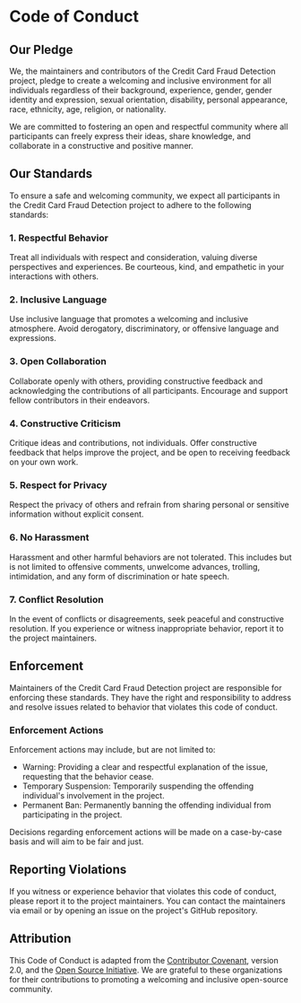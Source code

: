 # Code of Conduct

## Our Pledge

We, the maintainers and contributors of the Credit Card Fraud Detection project, pledge to create a welcoming and inclusive environment for all individuals regardless of their background, experience, gender, gender identity and expression, sexual orientation, disability, personal appearance, race, ethnicity, age, religion, or nationality.

We are committed to fostering an open and respectful community where all participants can freely express their ideas, share knowledge, and collaborate in a constructive and positive manner.

## Our Standards

To ensure a safe and welcoming community, we expect all participants in the Credit Card Fraud Detection project to adhere to the following standards:

### 1. Respectful Behavior

Treat all individuals with respect and consideration, valuing diverse perspectives and experiences. Be courteous, kind, and empathetic in your interactions with others.

### 2. Inclusive Language

Use inclusive language that promotes a welcoming and inclusive atmosphere. Avoid derogatory, discriminatory, or offensive language and expressions.

### 3. Open Collaboration

Collaborate openly with others, providing constructive feedback and acknowledging the contributions of all participants. Encourage and support fellow contributors in their endeavors.

### 4. Constructive Criticism

Critique ideas and contributions, not individuals. Offer constructive feedback that helps improve the project, and be open to receiving feedback on your own work.

### 5. Respect for Privacy

Respect the privacy of others and refrain from sharing personal or sensitive information without explicit consent.

### 6. No Harassment

Harassment and other harmful behaviors are not tolerated. This includes but is not limited to offensive comments, unwelcome advances, trolling, intimidation, and any form of discrimination or hate speech.

### 7. Conflict Resolution

In the event of conflicts or disagreements, seek peaceful and constructive resolution. If you experience or witness inappropriate behavior, report it to the project maintainers.

## Enforcement

Maintainers of the Credit Card Fraud Detection project are responsible for enforcing these standards. They have the right and responsibility to address and resolve issues related to behavior that violates this code of conduct.

### Enforcement Actions

Enforcement actions may include, but are not limited to:

- Warning: Providing a clear and respectful explanation of the issue, requesting that the behavior cease.
- Temporary Suspension: Temporarily suspending the offending individual's involvement in the project.
- Permanent Ban: Permanently banning the offending individual from participating in the project.

Decisions regarding enforcement actions will be made on a case-by-case basis and will aim to be fair and just.

## Reporting Violations

If you witness or experience behavior that violates this code of conduct, please report it to the project maintainers. You can contact the maintainers via email or by opening an issue on the project's GitHub repository.

## Attribution

This Code of Conduct is adapted from the [Contributor Covenant](https://www.contributor-covenant.org/version/2/0/code_of_conduct.html), version 2.0, and the [Open Source Initiative](https://opensource.org/codeofconduct). We are grateful to these organizations for their contributions to promoting a welcoming and inclusive open-source community.